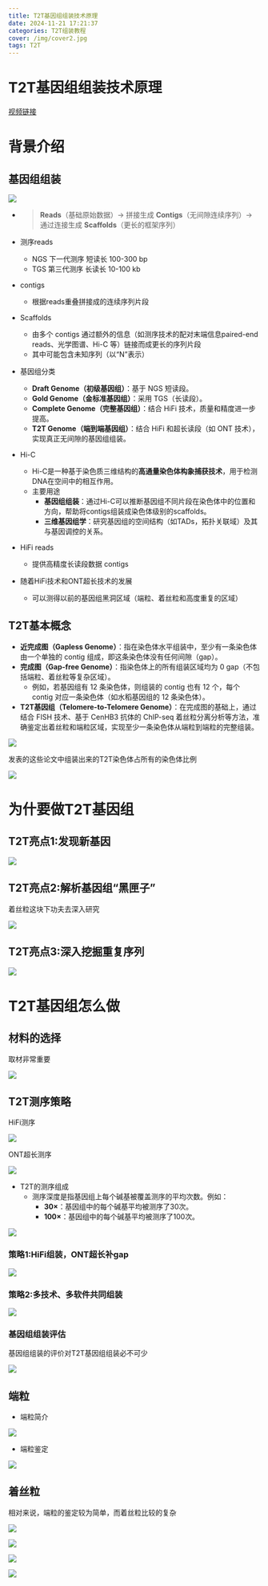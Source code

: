 ```yaml
---
title: T2T基因组组装技术原理
date: 2024-11-21 17:21:37
categories: T2T组装教程
cover: /img/cover2.jpg
tags: T2T
---
```



# T2T基因组组装技术原理

[视频链接](https://www.bilibili.com/video/BV1te4y137ja)

# 背景介绍

## 基因组组装

![](https://pic.imgdb.cn/item/673eda45d29ded1a8cc36387.png)

- > **Reads**（基础原始数据）→ 拼接生成 **Contigs**（无间隙连续序列）→ 通过连接生成 **Scaffolds**（更长的框架序列）

- 测序reads

  - NGS 下一代测序 短读长 100-300 bp 
  - TGS 第三代测序 长读长 10-100 kb

- contigs
  - 根据reads重叠拼接成的连续序列片段
- Scaffolds
  - 由多个 contigs 通过额外的信息（如测序技术的配对末端信息paired-end reads、光学图谱、Hi-C 等）链接而成更长的序列片段
  - 其中可能包含未知序列（以“N”表示）



- 基因组分类
  - **Draft Genome（初级基因组）**：基于 NGS 短读段。
  - **Gold Genome（金标准基因组）**：采用 TGS（长读段）。
  - **Complete Genome（完整基因组）**：结合 HiFi 技术，质量和精度进一步提高。
  - **T2T Genome（端到端基因组）**：结合 HiFi 和超长读段（如 ONT 技术），实现真正无间隙的基因组组装。

- Hi-C
  - Hi-C是一种基于染色质三维结构的**高通量染色体构象捕获技术**，用于检测DNA在空间中的相互作用。
  - 主要用途
    - **基因组组装**：通过Hi-C可以推断基因组不同片段在染色体中的位置和方向，帮助将contigs组装成染色体级别的scaffolds。
    - **三维基因组学**：研究基因组的空间结构（如TADs，拓扑关联域）及其与基因调控的关系。

- HiFi reads
  - 提供高精度长读段数据 contigs
- 随着HiFi技术和ONT超长技术的发展
  - 可以测得以前的基因组黑洞区域（端粒、着丝粒和高度重复的区域）

## T2T基本概念

- **近完成图（Gapless Genome）**：指在染色体水平组装中，至少有一条染色体由一个单独的 contig 组成，即这条染色体没有任何间隙（gap）。
- **完成图（Gap-free Genome）**：指染色体上的所有组装区域均为 0 gap（不包括端粒、着丝粒等复杂区域）。
  - 例如，若基因组有 12 条染色体，则组装的 contig 也有 12 个，每个 contig 对应一条染色体（如水稻基因组的 12 条染色体）。
- **T2T基因组（Telomere-to-Telomere Genome）**：在完成图的基础上，通过结合 FISH 技术、基于 CenHB3 抗体的 ChIP-seq 着丝粒分离分析等方法，准确鉴定出着丝粒和端粒区域，实现至少一条染色体从端粒到端粒的完整组装。

![](https://pic.imgdb.cn/item/673ee299d29ded1a8cca5eac.png)

发表的这些论文中组装出来的T2T染色体占所有的染色体比例

![](https://pic.imgdb.cn/item/673ee33dd29ded1a8ccae06f.png)

# 为什要做T2T基因组

 ## T2T亮点1:发现新基因

![](https://pic.imgdb.cn/item/673ee5eed29ded1a8cccf203.png)

## T2T亮点2:解析基因组“黑匣子”

着丝粒这块下功夫去深入研究

![](https://pic.imgdb.cn/item/673ee632d29ded1a8ccd24e7.png)



## T2T亮点3:深入挖掘重复序列



![](https://pic.imgdb.cn/item/673ee678d29ded1a8ccd5706.png)



# T2T基因组怎么做

## 材料的选择

取材非常重要

![](https://pic.imgdb.cn/item/673ee79ed29ded1a8cce3edd.png)

## T2T测序策略

HiFi测序

![](https://pic.imgdb.cn/item/673ee9ead29ded1a8cd06130.png)

ONT超长测序

![](https://pic.imgdb.cn/item/673eea77d29ded1a8cd0c81d.png)

- T2T的测序组成
  - 测序深度是指基因组上每个碱基被覆盖测序的平均次数。例如：
    - **30×**：基因组中的每个碱基平均被测序了30次。
    - **100×**：基因组中的每个碱基平均被测序了100次。

![](https://pic.imgdb.cn/item/673eeb51d29ded1a8cd170d8.png)



### 策略1:HiFi组装，ONT超长补gap

![](https://pic.imgdb.cn/item/673eec1ed29ded1a8cd211ec.png)

### 策略2:多技术、多软件共同组装

![](https://pic.imgdb.cn/item/673eee34d29ded1a8cd49723.png)



### 基因组组装评估

基因组组装的评价对T2T基因组组装必不可少

![](https://pic.imgdb.cn/item/673eee6cd29ded1a8cd4e272.png)

## 端粒

- 端粒简介

![](https://pic.imgdb.cn/item/673eeebed29ded1a8cd54a1c.png)

- 端粒鉴定



![](https://pic.imgdb.cn/item/673eef1ad29ded1a8cd5c503.png)



## 着丝粒

相对来说，端粒的鉴定较为简单，而着丝粒比较的复杂

![](https://pic.imgdb.cn/item/673eefd9d29ded1a8cd6baa1.png)

![](https://pic.imgdb.cn/item/673ef08ad29ded1a8cd7a2d3.png)

![](https://pic.imgdb.cn/item/673ef0a7d29ded1a8cd7c902.png)

![](https://pic.imgdb.cn/item/673ef0e0d29ded1a8cd80ecc.png)

 

























































